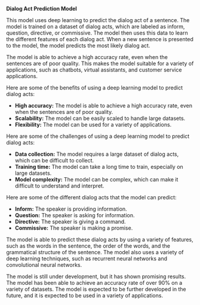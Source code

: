 **Dialog Act Prediction Model**

This model uses deep learning to predict the dialog act of a sentence. The model is trained on a dataset of dialog acts, which are labeled as inform, question, directive, or commissive. The model then uses this data to learn the different features of each dialog act. When a new sentence is presented to the model, the model predicts the most likely dialog act.

The model is able to achieve a high accuracy rate, even when the sentences are of poor quality. This makes the model suitable for a variety of applications, such as chatbots, virtual assistants, and customer service applications.

Here are some of the benefits of using a deep learning model to predict dialog acts:

* **High accuracy:** The model is able to achieve a high accuracy rate, even when the sentences are of poor quality.
* **Scalability:** The model can be easily scaled to handle large datasets.
* **Flexibility:** The model can be used for a variety of applications.

Here are some of the challenges of using a deep learning model to predict dialog acts:

* **Data collection:** The model requires a large dataset of dialog acts, which can be difficult to collect.
* **Training time:** The model can take a long time to train, especially on large datasets.
* **Model complexity:** The model can be complex, which can make it difficult to understand and interpret.

Here are some of the different dialog acts that the model can predict:

* **Inform:** The speaker is providing information.
* **Question:** The speaker is asking for information.
* **Directive:** The speaker is giving a command.
* **Commissive:** The speaker is making a promise.

The model is able to predict these dialog acts by using a variety of features, such as the words in the sentence, the order of the words, and the grammatical structure of the sentence. The model also uses a variety of deep learning techniques, such as recurrent neural networks and convolutional neural networks.

The model is still under development, but it has shown promising results. The model has been able to achieve an accuracy rate of over 90% on a variety of datasets. The model is expected to be further developed in the future, and it is expected to be used in a variety of applications.
